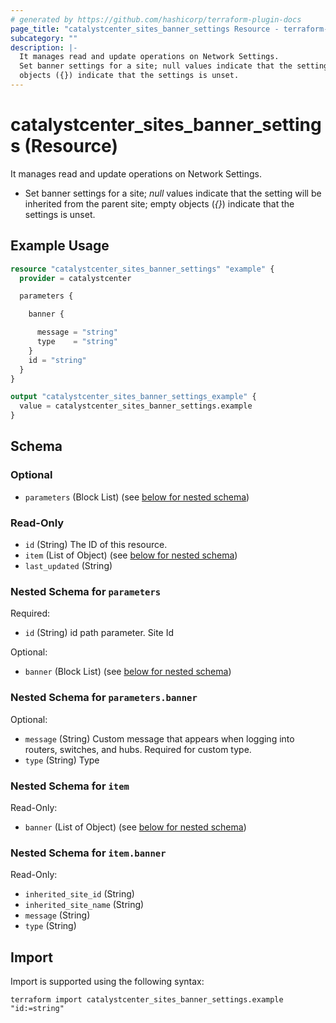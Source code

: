 ```yaml
---
# generated by https://github.com/hashicorp/terraform-plugin-docs
page_title: "catalystcenter_sites_banner_settings Resource - terraform-provider-catalystcenter"
subcategory: ""
description: |-
  It manages read and update operations on Network Settings.
  Set banner settings for a site; null values indicate that the setting will be inherited from the parent site; empty
  objects ({}) indicate that the settings is unset.
---
```


# catalystcenter_sites_banner_settings (Resource)

It manages read and update operations on Network Settings.

- Set banner settings for a site; *null* values indicate that the setting will be inherited from the parent site; empty
objects (*{}*) indicate that the settings is unset.

## Example Usage

```terraform
resource "catalystcenter_sites_banner_settings" "example" {
  provider = catalystcenter

  parameters {

    banner {

      message = "string"
      type    = "string"
    }
    id = "string"
  }
}

output "catalystcenter_sites_banner_settings_example" {
  value = catalystcenter_sites_banner_settings.example
}
```

<!-- schema generated by tfplugindocs -->
## Schema

### Optional

- `parameters` (Block List) (see [below for nested schema](#nestedblock--parameters))

### Read-Only

- `id` (String) The ID of this resource.
- `item` (List of Object) (see [below for nested schema](#nestedatt--item))
- `last_updated` (String)

<a id="nestedblock--parameters"></a>
### Nested Schema for `parameters`

Required:

- `id` (String) id path parameter. Site Id

Optional:

- `banner` (Block List) (see [below for nested schema](#nestedblock--parameters--banner))

<a id="nestedblock--parameters--banner"></a>
### Nested Schema for `parameters.banner`

Optional:

- `message` (String) Custom message that appears when logging into routers, switches, and hubs. Required for custom type.
- `type` (String) Type



<a id="nestedatt--item"></a>
### Nested Schema for `item`

Read-Only:

- `banner` (List of Object) (see [below for nested schema](#nestedobjatt--item--banner))

<a id="nestedobjatt--item--banner"></a>
### Nested Schema for `item.banner`

Read-Only:

- `inherited_site_id` (String)
- `inherited_site_name` (String)
- `message` (String)
- `type` (String)

## Import

Import is supported using the following syntax:

```shell
terraform import catalystcenter_sites_banner_settings.example "id:=string"
```
